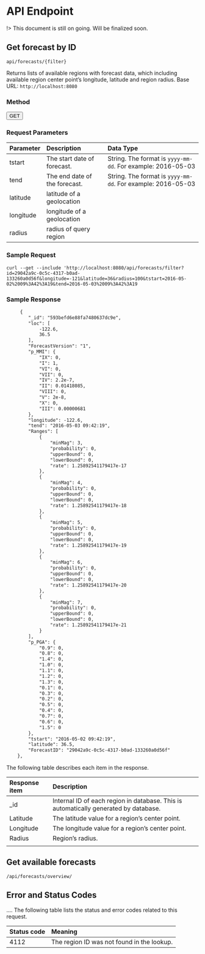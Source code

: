 
# API Endpoint

!> This document is still on going. Will be finalized soon.

## Get forecast by ID
`api/forecasts/{filter}`

Returns lists of available regions with forecast data, which including available region center point’s longitude, latitude and region radius. 
Base URL: `http://localhost:8080`

### Method
<button>GET</button>

### Request Parameters

| Parameter	| Description | Data Type |
| :--- | :---| :---|
| tstart| The start date of forecast.| String. The format is `yyyy-mm-dd`. For example: 2016-05-03 	|
| tend | The end date of the forecast. | String. The format is `yyyy-mm-dd`. For example: 2016-05-03 |
| latitude | latitude of a geolocation | 	 |
| longitude |  longitude of a geolocation | |
| radius |radius of query region | |


### Sample Request
```
curl --get --include 'http://localhost:8080/api/forecasts/filter?id=29042a9c-0c5c-4317-b0ad-133260a0d56f&longitude=-121&latitude=36&radius=100&tstart=2016-05-02%2009%3A42%3A19&tend=2016-05-03%2009%3A42%3A19
```

### Sample Response
```html
     {
        "_id": "593befd6e88fa7480637dc9e",
        "loc": [
            -122.6,
            36.5
        ],
        "ForecastVersion": "1",
        "p_MMI": {
            "IX": 0,
            "I": 1,
            "VI": 0,
            "VII": 0,
            "IV": 2.2e-7,
            "II": 0.01418085,
            "VIII": 0,
            "V": 2e-8,
            "X": 0,
            "III": 0.00000681
        },
        "longitude": -122.6,
        "tend": "2016-05-03 09:42:19",
        "Ranges": [
            {
                "minMag": 3,
                "probability": 0,
                "upperBound": 0,
                "lowerBound": 0,
                "rate": 1.25892541179417e-17
            },
            {
                "minMag": 4,
                "probability": 0,
                "upperBound": 0,
                "lowerBound": 0,
                "rate": 1.25892541179417e-18
            },
            {
                "minMag": 5,
                "probability": 0,
                "upperBound": 0,
                "lowerBound": 0,
                "rate": 1.25892541179417e-19
            },
            {
                "minMag": 6,
                "probability": 0,
                "upperBound": 0,
                "lowerBound": 0,
                "rate": 1.25892541179417e-20
            },
            {
                "minMag": 7,
                "probability": 0,
                "upperBound": 0,
                "lowerBound": 0,
                "rate": 1.25892541179417e-21
            }
        ],
        "p_PGA": {
            "0.9": 0,
            "0.8": 0,
            "1.4": 0,
            "1.0": 0,
            "1.1": 0,
            "1.2": 0,
            "1.3": 0,
            "0.1": 0,
            "0.3": 0,
            "0.2": 0,
            "0.5": 0,
            "0.4": 0,
            "0.7": 0,
            "0.6": 0,
            "1.5": 0
        },
        "tstart": "2016-05-02 09:42:19",
        "latitude": 36.5,
        "ForecastID": "29042a9c-0c5c-4317-b0ad-133260a0d56f"
    },
```

The following table describes each item in the response.

| Response item | Description |
| :--- | :---|
| _id |	Internal ID of each region in database. This is automatically generated by database.|
| Latitude |	The latitude value for a region’s center point. |
| Longitude |	The longitude value for a region’s center point. |
| Radius |	Region’s radius. |
|  |  |  |


## Get available forecasts
`/api/forecasts/overview/`


## Error and Status Codes
....
The following table lists the status and error codes related to this request.

|Status code |	Meaning |
| :--- | :--- |
|4112 |	The region ID was not found in the lookup. |


